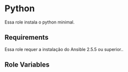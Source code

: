 Python
=========

Essa role instala o python minimal.

Requirements
------------

Essa role requer a instalação do Ansible 2.5.5 ou superior..

Role Variables
--------------


